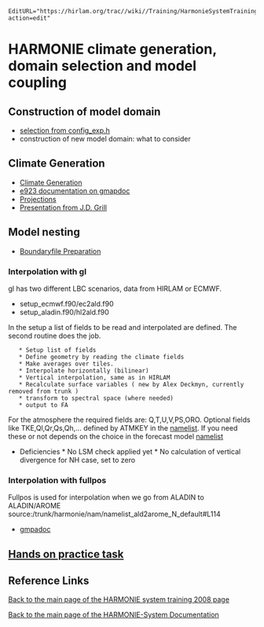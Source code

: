 ```@meta
EditURL="https://hirlam.org/trac//wiki//Training/HarmonieSystemTraining2008/Lecture/DomainAndCoupling?action=edit"
```

# HARMONIE climate generation, domain selection and model coupling

## Construction of model domain
 * [selection from config_exp.h](../../../HirlamSystemDocumentation/Mesoscale/HarmonieScripts.md#Modeldomainsettings)
 * construction of new model domain: what to consider
## Climate Generation

 * [Climate Generation](../../../HirlamSystemDocumentation/Mesoscale/HarmonieScripts.md#Climategeneration)
 * [e923 documentation on gmapdoc](http://www.cnrm.meteo.fr/gmapdoc/spip.php?page=recherche&recherche=e923)
 * [Projections](http://www.cnrm.meteo.fr/gmapdoc/spip.php?rubrique24)
 * [Presentation from J.D. Grill](http://www.cnrm.meteo.fr/gmapdoc/spip.php?article108)
 
## Model nesting

  * [Boundaryfile Preparation](../../../HirlamSystemDocumentation/Mesoscale/HarmonieScripts.md#Boundaryfilepreparation)

### Interpolation with gl

 gl has two different LBC scenarios, data from HIRLAM or ECMWF.

   *  setup_ecmwf.f90/ec2ald.f90
   *  setup_aladin.f90/hl2ald.f90

In the setup a list of fields to be read and interpolated are defined. The second routine does the job.

       * Setup list of fields
       * Define geometry by reading the climate fields
       * Make averages over tiles.
       * Interpolate horizontally (bilinear)
       * Vertical interpolation, same as in HIRLAM
       * Recalculate surface variables ( new by Alex Deckmyn, currently removed from trunk )
       * transform to spectral space (where needed)
       * output to FA


For the atmosphere the required fields are: Q,T,U,V,PS,ORO. Optional fields like TKE,Ql,Qr,Qs,Qh,... defined by ATMKEY in the 
[namelist](https://hirlam.org/trac/browser//trunk/harmonie/scr/hir2ald#L34). If you need these or not depends on the choice in the forecast model 
[namelist](https://hirlam.org/trac/browser//trunk/harmonie/nam/namelist_fcstald_h_default#L238)

 * Deficiencies
       * No LSM check applied yet
       * No calculation of vertical divergence for NH case, set to zero

### Interpolation with fullpos

 Fullpos is used for interpolation when we go from ALADIN to ALADIN/AROME
 source:/trunk/harmonie/nam/namelist_ald2arome_N_default#L114
 
 * [gmpadoc](http://www.cnrm.meteo.fr/gmapdoc/spip.php?page=recherche&recherche=ee927)

## [Hands on practice task](../../../HarmonieSystemTraining2008/Training/DomainAndCoupling.md)
## Reference Links

[ Back to the main page of the HARMONIE system training 2008 page](https://hirlam.org/trac/wiki/HarmonieSystemTraining2008)

[Back to the main page of the HARMONIE-System Documentation](https://hirlam.org/trac/wiki/HarmonieSystemDocumentation)